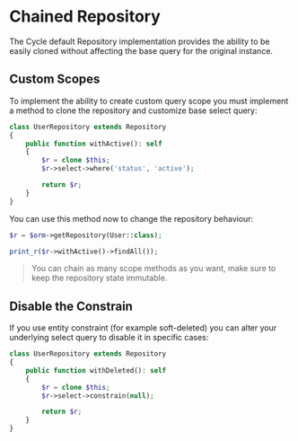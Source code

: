 # Chained Repository
The Cycle default Repository implementation provides the ability to be easily cloned without affecting the base query for the original instance.

## Custom Scopes
To implement the ability to create custom query scope you must implement a method to clone the repository and customize base select query:


```php
class UserRepository extends Repository
{
    public function withActive(): self
    {
        $r = clone $this;
        $r->select->where('status', 'active');

        return $r;
    }
}
```

You can use this method now to change the repository behaviour:

```php
$r = $orm->getRepository(User::class);

print_r($r->withActive()->findAll());
```

> You can chain as many scope methods as you want, make sure to keep the repository state immutable.

## Disable the Constrain
If you use entity constraint (for example soft-deleted) you can alter your underlying select query to disable it in specific cases:

```php
class UserRepository extends Repository
{
    public function withDeleted(): self
    {
        $r = clone $this;
        $r->select->constrain(null);

        return $r;
    }
}
```
